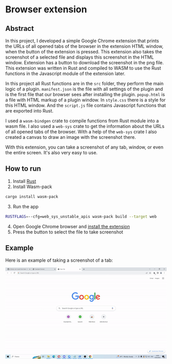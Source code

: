 # Browser extension

## Abstract
In this project, I developed a simple Google Chrome extension that prints the URLs of all opened tabs of the browser in the extension HTML window, when the button of the extension is pressed. This extension also takes the screenshot of a selected file and displays this screenshot in the HTML window. Extension has a button to download the screenshot in the png file.
This extension was written in Rust and compiled to WASM to use the Rust functions in the Javascript module of the extension later. 

In this project all Rust functions are in the `src` folder, they perform the main logic of a plugin. `manifest.json` is the file with all settings of the plugin and is the first file that our browser sees after installing the plugin. `popup.html` is a file with HTML markup of a plugin window. In `style.css` there is a style for this HTML window. And the `script.js` file contains Javascript functions that are exported into Rust.

I used a `wasm-bindgen` crate to compile functions from Rust module into a wasm file. 
I also used a `web-sys` crate to get the information about the URLs of all opened tabs of the browser. With a help of the `web-sys` crate I also created a canvas to draw an image with the screenshot there.

With this extension, you can take a screenshot of any tab, window, or even the entire screen. It's also very easy to use.

## How to run

1. Install [Rust](https://rustup.rs/)
2. Install Wasm-pack
```bash
cargo install wasm-pack
```
3. Run the app
```bash
RUSTFLAGS=--cfg=web_sys_unstable_apis wasm-pack build --target web
```
4. Open Google Chrome browser and [install the extension](https://support.google.com/chrome_webstore/answer/2664769?hl=en)
5. Press the button to select the file to take screenshot

## Example

Here is an example of taking a screenshot of a tab:

![res](Images/screenshot_gif.gif)
